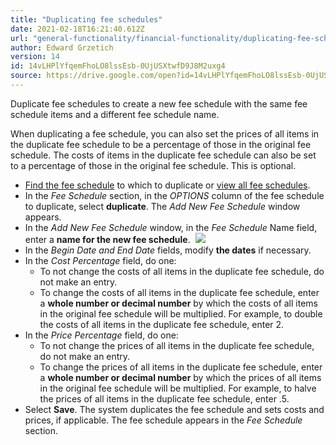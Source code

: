 ```yaml
---
title: "Duplicating fee schedules"
date: 2021-02-18T16:21:40.612Z
url: "general-functionality/financial-functionality/duplicating-fee-schedules.html"
author: Edward Grzetich
version: 14
id: 14vLHPlYfqemFhoLO8lssEsb-0UjUSXtwfD9J8M2uxg4
source: https://drive.google.com/open?id=14vLHPlYfqemFhoLO8lssEsb-0UjUSXtwfD9J8M2uxg4
---
```

Duplicate fee schedules to create a new fee schedule with the same fee schedule items and a different fee schedule name. 

When duplicating a fee schedule, you can also set the prices of all items in the duplicate fee schedule to be a percentage of those in the original fee schedule. The costs of items in the duplicate fee schedule can also be set to a percentage of those in the original fee schedule. This is optional.

* [Find the fee schedule](finding-fee-schedules.html) to which to duplicate or [view all fee schedules](viewing-all-fee-schedules.html).
* In the <em>Fee Schedule</em> section, in the <em>OPTIONS</em> column of the fee schedule to duplicate, select <strong>duplicate</strong>. The <em>Add New Fee Schedule</em> window appears.
* In the <em>Add New Fee Schedule</em> window, in the <em>Fee Schedule</em> Name field, enter a <strong>name for the new fee schedule</strong>.   ![](../../external_files/1a8ad7d598594e3d4248c2d6b73d81ec.png)
* In the <em>Begin Date and End Date</em> fields, modify <strong>the dates</strong> if necessary.
* In the <em>Cost Percentage</em> field, do one:
    * To not change the costs of all items in the duplicate fee schedule, do not make an entry.
    * To change the costs of all items in the duplicate fee schedule, enter a <strong>whole number or decimal number</strong> by which the costs of all items in the original fee schedule will be multiplied. For example, to double the costs of all items in the duplicate fee schedule, enter 2.
* In the <em>Price Percentage</em> field, do one:
    * To not change the prices of all items in the duplicate fee schedule, do not make an entry.
    * To change the prices of all items in the duplicate fee schedule, enter a <strong>whole number or decimal number</strong> by which the prices of all items in the original fee schedule will be multiplied. For example, to halve the prices of all items in the duplicate fee schedule, enter .5.
* Select <strong>Save</strong>. The system duplicates the fee schedule and sets costs and prices, if applicable. The fee schedule appears in the <em>Fee Schedule</em> section.
